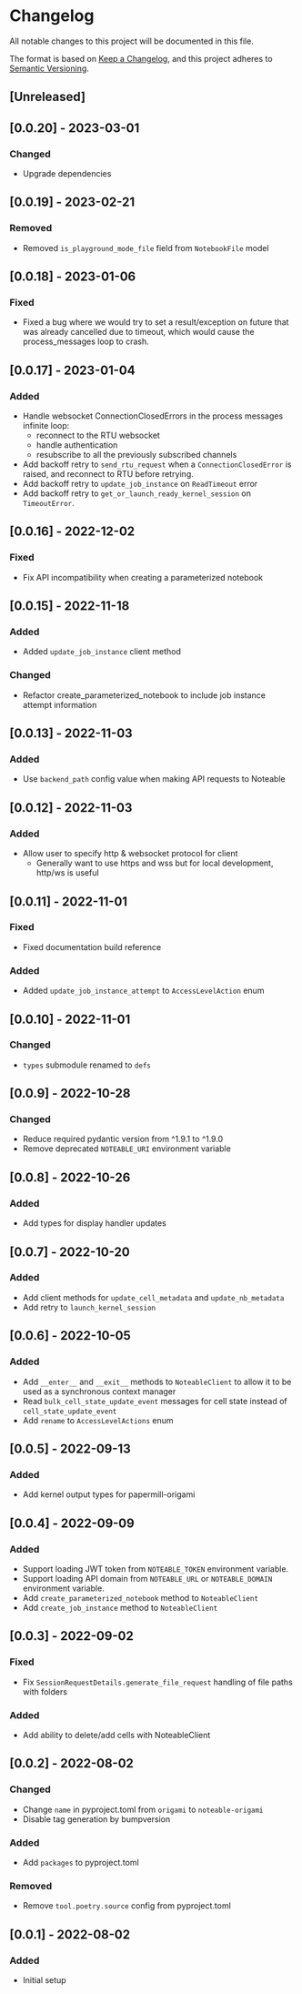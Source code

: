 # Changelog
All notable changes to this project will be documented in this file.

The format is based on [Keep a Changelog](https://keepachangelog.com/en/1.0.0/),
and this project adheres to [Semantic Versioning](https://semver.org/spec/v2.0.0.html).

## [Unreleased]

## [0.0.20] - 2023-03-01
### Changed
- Upgrade dependencies

## [0.0.19] - 2023-02-21
### Removed
- Removed `is_playground_mode_file` field from `NotebookFile` model

## [0.0.18] - 2023-01-06
### Fixed
- Fixed a bug where we would try to set a result/exception on future that was already cancelled due to timeout, which would cause the process_messages loop to crash.

## [0.0.17] - 2023-01-04
### Added
- Handle websocket ConnectionClosedErrors in the process messages infinite loop:
  - reconnect to the RTU websocket
  - handle authentication
  - resubscribe to all the previously subscribed channels
- Add backoff retry to `send_rtu_request` when a `ConnectionClosedError` is raised, and reconnect to RTU before retrying.
- Add backoff retry to `update_job_instance` on `ReadTimeout` error
- Add backoff retry to `get_or_launch_ready_kernel_session` on `TimeoutError`.

## [0.0.16] - 2022-12-02
### Fixed
- Fix API incompatibility when creating a parameterized notebook

## [0.0.15] - 2022-11-18
### Added
- Added `update_job_instance` client method

### Changed
- Refactor create_parameterized_notebook to include job instance attempt information

## [0.0.13] - 2022-11-03
### Added
- Use `backend_path` config value when making API requests to Noteable

## [0.0.12] - 2022-11-03
### Added
- Allow user to specify http & websocket protocol for client
  - Generally want to use https and wss but for local development, http/ws is useful

## [0.0.11] - 2022-11-01
### Fixed
- Fixed documentation build reference

### Added
- Added `update_job_instance_attempt` to `AccessLevelAction` enum

## [0.0.10] - 2022-11-01
### Changed
- `types` submodule renamed to `defs`

## [0.0.9] - 2022-10-28
### Changed
- Reduce required pydantic version from ^1.9.1 to ^1.9.0
- Remove deprecated `NOTEABLE_URI` environment variable

## [0.0.8] - 2022-10-26
### Added
- Add types for display handler updates

## [0.0.7] - 2022-10-20
### Added
- Add client methods for `update_cell_metadata` and `update_nb_metadata`
- Add retry to `launch_kernel_session`

## [0.0.6] - 2022-10-05
### Added
- Add `__enter__` and `__exit__` methods to `NoteableClient` to allow it to be used as a synchronous context manager
- Read `bulk_cell_state_update_event` messages for cell state instead of `cell_state_update_event`
- Add `rename` to `AccessLevelActions` enum

## [0.0.5] - 2022-09-13
### Added
- Add kernel output types for papermill-origami

## [0.0.4] - 2022-09-09
### Added
- Support loading JWT token from `NOTEABLE_TOKEN` environment variable.
- Support loading API domain from `NOTEABLE_URL` or `NOTEABLE_DOMAIN` environment variable.
- Add `create_parameterized_notebook` method to `NoteableClient`
- Add `create_job_instance` method to `NoteableClient`

## [0.0.3] - 2022-09-02
### Fixed
- Fix `SessionRequestDetails.generate_file_request` handling of file paths with folders

### Added
- Add ability to delete/add cells with NoteableClient

## [0.0.2] - 2022-08-02
### Changed
- Change `name` in pyproject.toml from `origami` to `noteable-origami`
- Disable tag generation by bumpversion

### Added
- Add `packages` to pyproject.toml

### Removed
- Remove `tool.poetry.source` config from pyproject.toml

## [0.0.1] - 2022-08-02
### Added
- Initial setup
